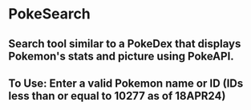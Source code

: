 # PokeSearch

## Search tool similar to a PokeDex that displays Pokemon's stats and picture using PokeAPI. 
## To Use: Enter a valid Pokemon name or ID (IDs less than or equal to 10277 as of 18APR24)
